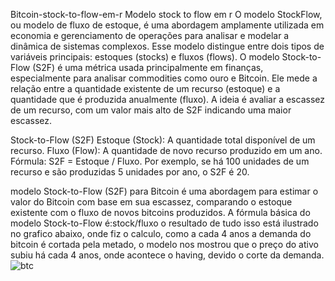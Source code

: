 Bitcoin-stock-to-flow-em-r
Modelo stock to flow em r O modelo StockFlow, ou modelo de fluxo de estoque, é uma abordagem amplamente utilizada em economia e gerenciamento de operações para analisar e modelar a dinâmica de sistemas complexos. Esse modelo distingue entre dois tipos de variáveis principais: estoques (stocks) e fluxos (flows).
O modelo Stock-to-Flow (S2F) é uma métrica usada principalmente em finanças, especialmente para analisar commodities como ouro e Bitcoin. Ele mede a relação entre a quantidade existente de um recurso (estoque) e a quantidade que é produzida anualmente (fluxo). A ideia é avaliar a escassez de um recurso, com um valor mais alto de S2F indicando uma maior escassez.

Stock-to-Flow (S2F) Estoque (Stock): A quantidade total disponível de um recurso. Fluxo (Flow): A quantidade de novo recurso produzido em um ano. Fórmula: S2F = Estoque / Fluxo. Por exemplo, se há 100 unidades de um recurso e são produzidas 5 unidades por ano, o S2F é 20.

modelo Stock-to-Flow (S2F) para Bitcoin é uma abordagem para estimar o valor do Bitcoin com base em sua escassez, comparando o estoque existente com o fluxo de novos bitcoins produzidos. A fórmula básica do modelo Stock-to-Flow é:stock/fluxo o resultado de tudo isso está ilustrado no grafico abaixo, onde fiz o calculo, como a cada 4 anos a demanda do bitcoin é cortada pela metado, o modelo nos mostrou que o preço do ativo subiu há cada 4 anos, onde acontece o having, devido o corte da demanda.
![btc](https://github.com/user-attachments/assets/675a210b-8829-4700-95ac-55122db31492)
